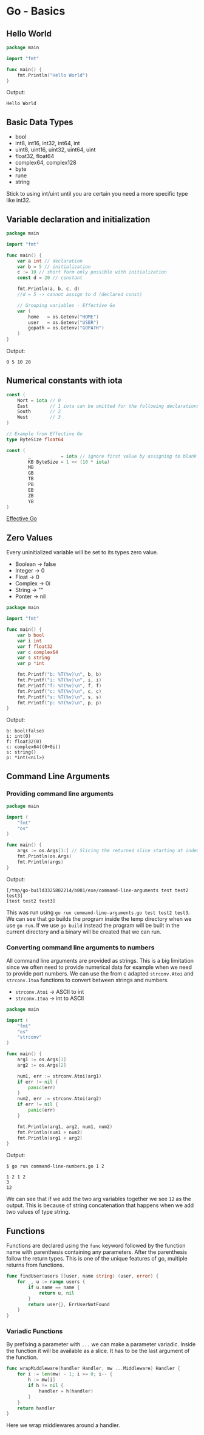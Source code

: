 # Go - Basics

## Hello World

```go
package main

import "fmt"

func main() {
	fmt.Println("Hello World")
}
```

Output:

```
Hello World
```

## Basic Data Types

- bool
- int8, int16, int32, int64, int
- uint8, uint16, uint32, uint64, uint
- float32, float64
- complex64, complex128
- byte
- rune
- string

Stick to using int/uint until you are certain you need a more specific type like int32.

## Variable declaration and initialization

```go
package main

import "fmt"

func main() {
	var a int // declaration
	var b = 5 // initialization
	c := 10 // short form only possible with initialization
	const d = 20 // constant

	fmt.Println(a, b, c, d)
	//d = 5 -> cannot assign to d (declared const)

	// Grouping variables - Effective Go
	var (
		home   = os.Getenv("HOME")
		user   = os.Getenv("USER")
		gopath = os.Getenv("GOPATH")
	)
}
```

Output:

```
0 5 10 20
```

## Numerical constants with iota

```go
const (
	Nort = iota // 0
	East        // 1 iota can be omitted for the following declarations
	South       // 2
	West        // 3
)

// Example from Effective Go
type ByteSize float64

const (
		_           = iota // ignore first value by assigning to blank identifier
		KB ByteSize = 1 << (10 * iota)
		MB
		GB
		TB
		PB
		EB
		ZB
		YB
)
```

[Effective Go](https://go.dev/doc/effective_go#constants)

## Zero Values

Every uninitialized variable will be set to its types zero value.

- Boolean -> false
- Integer -> 0
- Float -> 0
- Complex -> 0i
- String -> ""
- Ponter -> nil

```go
package main

import "fmt"

func main() {
	var b bool
	var i int
	var f float32
	var c complex64
	var s string
	var p *int

	fmt.Printf("b: %T(%v)\n", b, b)
	fmt.Printf("i: %T(%v)\n", i, i)
	fmt.Printf("f: %T(%v)\n", f, f)
	fmt.Printf("c: %T(%v)\n", c, c)
	fmt.Printf("s: %T(%v)\n", s, s)
	fmt.Printf("p: %T(%v)\n", p, p)
}
```

Output:

```
b: bool(false)
i: int(0)
f: float32(0)
c: complex64((0+0i))
s: string()
p: *int(<nil>)
```

## Command Line Arguments

### Providing command line arguments

```go
package main

import (
	"fmt"
	"os"
)

func main() {
	args := os.Args[1:] // Slicing the returned slice starting at index 1
	fmt.Println(os.Args)
	fmt.Println(args)
}

```

Output:

```
[/tmp/go-build3325802214/b001/exe/command-line-arguments test test2 test3]
[test test2 test3]
```

This was run using `go run command-line-arguments.go test test2 test3`.
We can see that go builds the program inside the temp directory when we use `go run`.
If we use `go build` instead the program will be built in the current directory and a binary will be created that we can run.

### Converting command line arguments to numbers

All command line arguments are provided as strings. This is a big limitation since we often need to provide numerical data for example when we need to provide port numbers.
We can use the from c adapted `strconv.Atoi` and `strconv.Itoa` functions to convert between strings and numbers.

- `strconv.Atoi` -> ASCII to int
- `strconv.Itoa` -> int to ASCII

```go
package main

import (
	"fmt"
	"os"
	"strconv"
)

func main() {
	arg1 := os.Args[1]
	arg2 := os.Args[2]

	num1, err := strconv.Atoi(arg1)
	if err != nil {
		panic(err)
	}
	num2, err := strconv.Atoi(arg2)
	if err != nil {
		panic(err)
	}

	fmt.Println(arg1, arg2, num1, num2)
	fmt.Println(num1 + num2)
	fmt.Println(arg1 + arg2)
}
```

Output:

```
$ go run command-line-numbers.go 1 2

1 2 1 2
3
12
```

We can see that if we add the two arg variables together we see `12` as the output. This is because of string concatenation that happens when we add two values of type string.

## Functions

Functions are declared using the `func` keyword followed by the function name with parenthesis containing any parameters. After the parenthesis follow the return types. This is one of the unique features of go, multiple returns from functions.

```go
func findUser(users []user, name string) (user, error) {
	for _, u := range users {
		if u.name == name {
			return u, nil
		}
		return user{}, ErrUserNotFound
	}
}
```

### Variadic Functions

By prefixing a parameter with `...` we can make a parameter variadic. Inside the function it will be available as a slice. It has to be the last argument of the function.

```go
func wrapMiddleware(handler Handler, mw ...Middleware) Handler {
	for i := len(mw) - 1; i >= 0; i-- {
		h := mw[i]
		if h != nil {
			handler = h(handler)
		}
	}
	return handler
}
```

Here we wrap middlewares around a handler.
